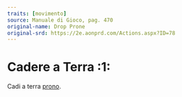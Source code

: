 ```yaml
---
traits: [movimento]
source: Manuale di Gioco, pag. 470
original-name: Drop Prone
original-srd: https://2e.aonprd.com/Actions.aspx?ID=78
---
```


# Cadere a Terra :1:

Cadi a terra [prono](/condizioni/prono).
